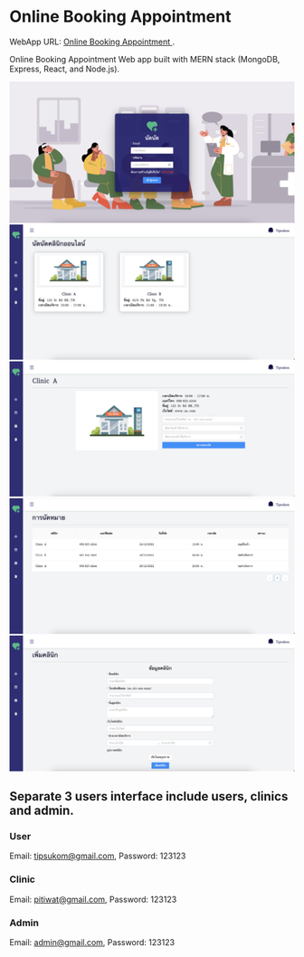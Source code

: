 # Online Booking Appointment

WebApp URL: [Online Booking Appointment ](https://fine-puce-angelfish-vest.cyclic.app).

Online Booking Appointment Web app built with MERN stack (MongoDB, Express, React, and Node.js).

![Alt text](client/public/Screenshot%202565-12-26%20at%2023.20.54.png)![Alt text](client/public/Screenshot%202565-12-26%20at%2023.21.48.png)![Alt text](client/public/Screenshot%202565-12-26%20at%2023.23.01.png)![Alt text](client/public/Screenshot%202565-12-26%20at%2023.24.13.png)![Alt text](client/public/Screenshot%202565-12-26%20at%2023.22.28.png)

## Separate 3 users interface include users, clinics and admin.

### User

Email: tipsukom@gmail.com, Password: 123123

### Clinic

Email: pitiwat@gmail.com, Password: 123123

### Admin

Email: admin@gmail.com, Password: 123123
